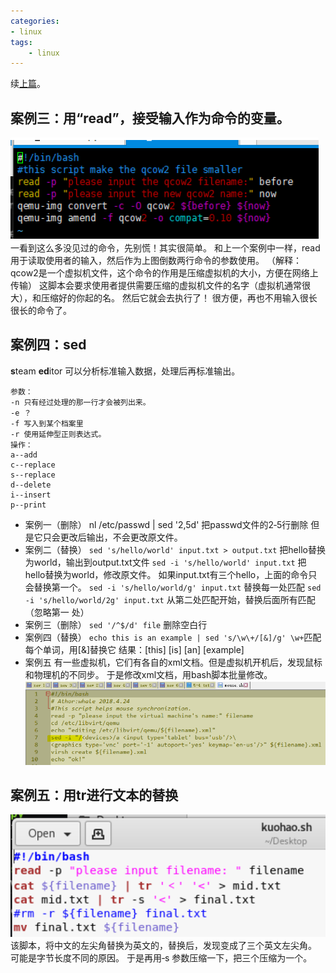 ```yaml
---
categories:
- linux
tags: 
    - linux
---
```

续[上篇](https://whale3070.github.io/linux/2016/01/01/shell%E5%85%A5%E9%97%A8/)。
## 案例三：用“read”，接受输入作为命令的变量。
![1](https://raw.githubusercontent.com/Whale3070/Whale3070.github.io/master/images/0424/1.PNG)
一看到这么多没见过的命令，先别慌！其实很简单。
和上一个案例中一样，read用于读取使用者的输入，然后作为上图倒数两行命令的参数使用。
（解释：qcow2是一个虚拟机文件，这个命令的作用是压缩虚拟机的大小，方便在网络上传输）
这脚本会要求使用者提供需要压缩的虚拟机文件的名字（虚拟机通常很大），和压缩好的你起的名。
然后它就会去执行了！
很方便，再也不用输入很长很长的命令了。

## 案例四：sed
**s**team **ed**itor
可以分析标准输入数据，处理后再标准输出。
```
参数：
‐n 只有经过处理的那一行才会被列出来。
‐e ？
‐f 写入到某个档案里
‐r 使用延伸型正则表达式。
操作：
a‐‐add
c‐‐replace
s‐‐replace
d‐‐delete
i‐‐insert
p‐‐print
```
- 案例一（删除）
nl /etc/passwd | sed '2,5d' 把passwd文件的2‐5行删除
但是它只会更改后输出，不会更改原文件。
- 案例二（替换）
`sed 's/hello/world' input.txt > output.txt`
 把hello替换为world，输出到output.txt文件
`sed ‐i 's/hello/world' input.txt` 把hello替换为world，修改原文件。
如果input.txt有三个hello，上面的命令只会替换第一个。
`sed ‐i 's/hello/world/g' input.txt` 替换每一处匹配
`sed ‐i 's/hello/world/2g' input.txt` 从第二处匹配开始，替换后面所有匹配（忽略第一
处）
- 案例三（删除）
`sed '/^$/d' file` 删除空白行
- 案例四（替换）
`echo this is an example | sed 's/\w\+/[&]/g' \w+`匹配每个单词，用[&]替换它
结果：[this] [is] [an] [example]
- 案例五
有一些虚拟机，它们有各自的xml文档。但是虚拟机开机后，发现鼠标和物理机的不同步。
于是修改xml文档，用bash脚本批量修改。
![2](https://raw.githubusercontent.com/Whale3070/Whale3070.github.io/master/images/0424/2.PNG)
## 案例五：用tr进行文本的替换
![3](https://raw.githubusercontent.com/Whale3070/Whale3070.github.io/master/images/0424/3.PNG)
该脚本，将中文的左尖角替换为英文的，替换后，发现变成了三个英文左尖角。
可能是字节长度不同的原因。
于是再用‐s 参数压缩一下，把三个压缩为一个。


